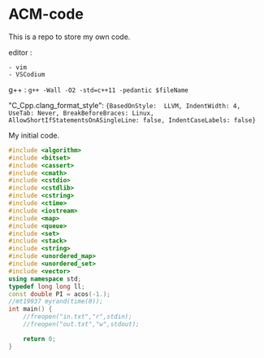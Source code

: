 # ACM-code
This is a repo to store my own code.

editor :

	- vim
	- VSCodium 

g++ : `g++ -Wall -O2 -std=c++11 -pedantic $fileName`

"C_Cpp.clang_format_style": `{BasedOnStyle:  LLVM, IndentWidth: 4, UseTab: Never, BreakBeforeBraces: Linux, AllowShortIfStatementsOnASingleLine: false, IndentCaseLabels: false}`

My initial code.

```cpp
#include <algorithm>
#include <bitset>
#include <cassert>
#include <cmath>
#include <cstdio>
#include <cstdlib>
#include <cstring>
#include <ctime>
#include <iostream>
#include <map>
#include <queue>
#include <set>
#include <stack>
#include <string>
#include <unordered_map>
#include <unordered_set>
#include <vector>
using namespace std;
typedef long long ll;
const double PI = acos(-1.);
//mt19937 myrand(time(0));
int main() {
    //freopen("in.txt","r",stdin);
    //freopen("out.txt","w",stdout);

    return 0;
}
```

